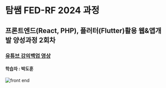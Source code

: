 <h1>탐쌤 FED-RF 2024 과정</h1>
<h2>프론트엔드(React, PHP), 플러터(Flutter)활용 웹&앱개발 양성과정 2회차</h2>
<h3>
  <a href="https://www.youtube.com/channel/UCX6SkJ-L1DHBubuQETdBxHw" target="_blank">
  유튜브 강의백업 영상</a>
</h3>
<h4>학습자 : 박도훈
</h4>
<img src="https://t3.ftcdn.net/jpg/02/92/88/72/360_F_292887204_2wH041phSQo70eqaE9GRqFvn5MmQ4B8w.jpg" alt="front end">
